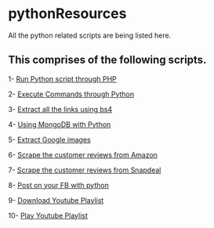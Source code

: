 # pythonResources
All the python related scripts are being listed here.

## This comprises of the following scripts.

  1- [Run Python script through PHP](https://github.com/ankitjain28may/pythonResources/tree/master/RunPythonScriptThroughPHP)

  2- [Execute Commands through Python](https://github.com/ankitjain28may/pythonResources/tree/master/Execute%20Commands%20From%20Terminal%20or%20cmd)

  3- [Extract all the links using bs4](https://github.com/ankitjain28may/pythonResources/tree/master/Scaaping%20using%20bs4)

  4- [Using MongoDB with Python](https://github.com/ankitjain28may/pythonResources/tree/master/Use%20MongoDB%20in%20Python)

  5- [Extract Google images](https://github.com/ankitjain28may/ExtractGoogleImages)

  6- [Scrape the customer reviews from Amazon](https://github.com/ankitjain28may/ScrapeAmazon)

  7- [Scrape the customer reviews from Snapdeal](https://github.com/ankitjain28may/ScrapeSnapdeal)

  8- [Post on your FB with python](https://github.com/ankitjain28may/FbPostUsingPython)

  9- [Download Youtube Playlist](https://github.com/ankitjain28may/pythonResources/tree/master/Download%20playlist%20from%20cmd%20using%20python)

  10- [Play Youtube Playlist](Play%20Youtube%20Playlist/)
